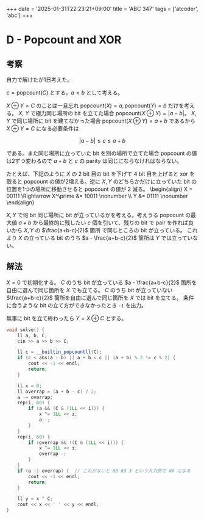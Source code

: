 +++
date = '2025-01-31T22:23:21+09:00'
title = 'ABC 347'
tags = ['atcoder', 'abc']
+++

# D - Popcount and XOR

## 考察

自力で解けたが1日考えた。

$c = \mathrm{popcount}(C)$ とする。$a<b$ として考える。

$X \oplus Y = C$ のことは一旦忘れ $\mathrm{popcount}(X) = a, \mathrm{popcount}(Y) = b$ だけを考える。
$X$, $Y$ で極力同じ場所の bit を立てた場合 $\mathrm{popcount}(X \oplus Y) = |a-b|$。
$X$, $Y$ で同じ場所に bit を建てなかった場合 $\mathrm{popcount}(X \oplus Y) = a+b$ であるから $X \oplus Y = C$ になる必要条件は

$$
    |a-b| \leq c \leq a+b
$$

である。また同じ場所に立っていた bit を別の場所で立てた場合 popcount の値は2ずつ変わるので $a+b$ と $c$ の parity は同じにならなければならない。

たとえば、下記のように $X$ の 2 bit 目の bit を下げて 4 bit 目を上げると xor を取ると popcount の値が2増える。逆に $X,Y$ のどちらかだけに立っていた bit の位置を1つの場所に移動させると popcount の値が 2 減る。
\begin{align}
    X = 00111 \Rightarrow X^\prime &= 10011 \nonumber \\\\
    Y &= 01111 \nonumber
\end{align}

$X, Y$ で何 bit 同じ場所に bit が立っているかを考える。考えうる popcount の最大値 $a+b$ から最終的に残したい $c$ 個を引いて、残りの bit で pair を作れば良いから $X, Y$ の $\frac{a+b-c}{2}$ 箇所 で同じところの bit が立っている。
これより $X$ の立っている bit のうち $a - \frac{a+b-c}{2}$ 箇所は $Y$ では立っていない。

## 解法

$X = 0$ で初期化する。
$C$ のうち bit が立っている $a - \frac{a+b-c}{2}$ 箇所を自由に選んで同じ箇所を $X$ でも立てる。
$C$ のうち bit が立っていない $\frac{a+b-c}{2}$ 箇所を自由に選んで同じ箇所を $X$ では bit を立てる。
条件に合うような bit の立て方ができなかったとき `-1` を出力。

無事に bit を立て終わったら $Y = X \oplus C$ とする。

```cpp
void solve() {
    ll a, b, C;
    cin >> a >> b >> C;

    ll c = __builtin_popcountll(C);
    if (c < abs(a - b) || a + b < c || (a + b) % 2 != c % 2) {
        cout << -1 << endl;
        return;
    }

    ll x = 0;
    ll overrap = (a + b - c) / 2;
    a -= overrap;
    rep(i, 60) {
        if (a && (C & (1LL << i))) {
            x ^= 1LL << i;
            a--;
        }
    }
    rep(i, 60) {
        if (overrap && !(C & (1LL << i))) {
            x ^= 1LL << i;
            overrap--;
        }
    }
    if (a || overrap) {  // これがないと 60 60 3 という入力例で WA になる
        cout << -1 << endl;
        return;
    }

    ll y = x ^ C;
    cout << x << ' ' << y << endl;
}
```
